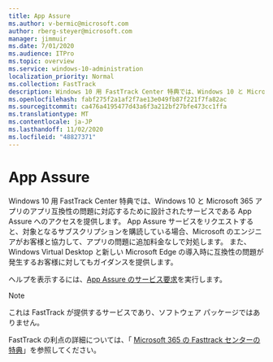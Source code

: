 ```yaml
---
title: App Assure
ms.author: v-bermic@microsoft.com
author: rberg-steyer@microsoft.com
manager: jimmuir
ms.date: 7/01/2020
ms.audience: ITPro
ms.topic: overview
ms.service: windows-10-administration
localization_priority: Normal
ms.collection: FastTrack
description: Windows 10 用 FastTrack Center 特典では、Windows 10 と Microsoft 365 アプリのアプリ互換性の問題に対応するために設計されたサービスである App Assure へのアクセスを提供します。
ms.openlocfilehash: fabf275f2a1af2f7ae13e049fb87f221f7fa82ac
ms.sourcegitcommit: ca476a4195477d43a6f3a212bf27bfe473cc1ffa
ms.translationtype: MT
ms.contentlocale: ja-JP
ms.lasthandoff: 11/02/2020
ms.locfileid: "48827371"
---
```

# <a name="app-assure"></a>App Assure

Windows 10 用 FastTrack Center 特典では、Windows 10 と Microsoft 365 アプリのアプリ互換性の問題に対応するために設計されたサービスである App Assure へのアクセスを提供します。 App Assure サービスをリクエストすると、対象となるサブスクリプションを購読している場合、Microsoft のエンジニアがお客様と協力して、アプリの問題に追加料金なしで対処します。 また、Windows Virtual Desktop と新しい Microsoft Edge の導入時に互換性の問題が発生するお客様に対してもガイダンスを提供します。 

ヘルプを表示するには、[App Assure のサービス要求](https://go.microsoft.com/fwlink/?linkid=2022721)を実行します。

  > [!NOTE]
> これは FastTrack が提供するサービスであり、ソフトウェア パッケージではありません。

FastTrack の利点の詳細については、「 [Microsoft 365 の Fasttrack センターの特典](introduction.md)」を参照してください。